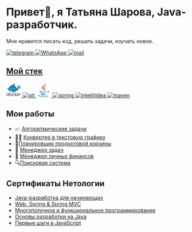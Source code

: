 # Привет👋, я Татьяна Шарова, Java-разработчик.
Мне нравится писать код, решать задачи, изучать новое. 
<p align="left"> <a href=https://t.me/TatyanaSh1107> <img src="https://github.com/TatianaShV/TatianaShV/blob/main/pictures/telegram_logo_icon_134592.png" alt="telegram" width="40" height="40"/> </a>  <a href=https://api.whatsapp.com/send?phone=79522340375> <img src="https://github.com/TatianaShV/TatianaShV/blob/main/pictures/Whatsapp-Icon_33936.png" alt="WhatsApp" width="40" height="40"/> </a> <a href="mailto:t.sharova260418@gmail.com"> <img src="https://github.com/TatianaShV/TatianaShV/blob/main/pictures/Mail_31108.png" alt="mail" width="40" height="40"> </p>


## Мой стек

<p align="left"> <a href="https://www.docker.com/" target="_blank" rel="noreferrer"> <img src="https://raw.githubusercontent.com/devicons/devicon/master/icons/docker/docker-original-wordmark.svg" alt="docker" width="40" height="40"/> </a> <a href="https://git-scm.com/" target="_blank" rel="noreferrer"> <img src="https://www.vectorlogo.zone/logos/git-scm/git-scm-icon.svg" alt="git" width="40" height="40"/> </a> <a href="https://www.java.com" target="_blank" rel="noreferrer"> <img src="https://raw.githubusercontent.com/devicons/devicon/master/icons/java/java-original.svg" alt="java" width="40" height="40"/> </a> <a href="https://spring.io/" target="_blank" rel="noreferrer"> <img src="https://www.vectorlogo.zone/logos/springio/springio-icon.svg" alt="spring" width="40" height="40"/> </a> <a href="https://www.jetbrains.com/ru-ru/idea/"> <img src="https://github.com/TatianaShV/TatianaShV/blob/main/pictures/intellij_macos_bigsur_icon_190061.png" alt="intellijIdea" width="40" height="40"/> </a>
   <a href="https://maven.apache.org/" target="_blank" rel="noreferrer"> <img src="https://github.com/TatianaShV/TatianaShV/blob/main/pictures/Maven-Icono-www.Jarroba.com_.png" alt="maven" width="40" height="40"/> </a></p>

## Мои работы
* 📈 [Алгоритмические задачи](https://github.com/TatianaShV/Algorithms/blob/main/README.md)
* 🐱‍💻 [Конвертер в текстовую графику](https://github.com/TatianaShV/Converter.git)
* 🛒[Планировщик продуктовой корзины](https://github.com/TatianaShV/Basket.git)
* 📑 [Менеджер задач](https://github.com/TatianaShV/ManagerOfTasks.git)
* 💸 [Менеджер личных финансов](https://github.com/TatianaShV/ManagerOfFinances.git)
* 🔍[Поисковая система](https://github.com/TatianaShV/pcs-final-diplom.git)
 
## Сертификаты Нетологии
* [Java-разработка для начинающих](https://github.com/TatianaShV/TatianaShV/blob/main/сertificates/certificate1.pdf)
* [Web, Spring & Spring MVC](https://github.com/TatianaShV/TatianaShV/blob/main/сertificates/certificate3.pdf)
* [Многопоточное и функциональное программирование](https://github.com/TatianaShV/TatianaShV/blob/main/сertificates/certificate2.pdf)
* [Основы разработки на Java](https://github.com/TatianaShV/TatianaShV/blob/main/сertificates/certificate4.pdf)
* [Первые шаги в JavaScript](https://github.com/TatianaShV/TatianaShV/blob/main/сertificates/certificatejs.pdf)

